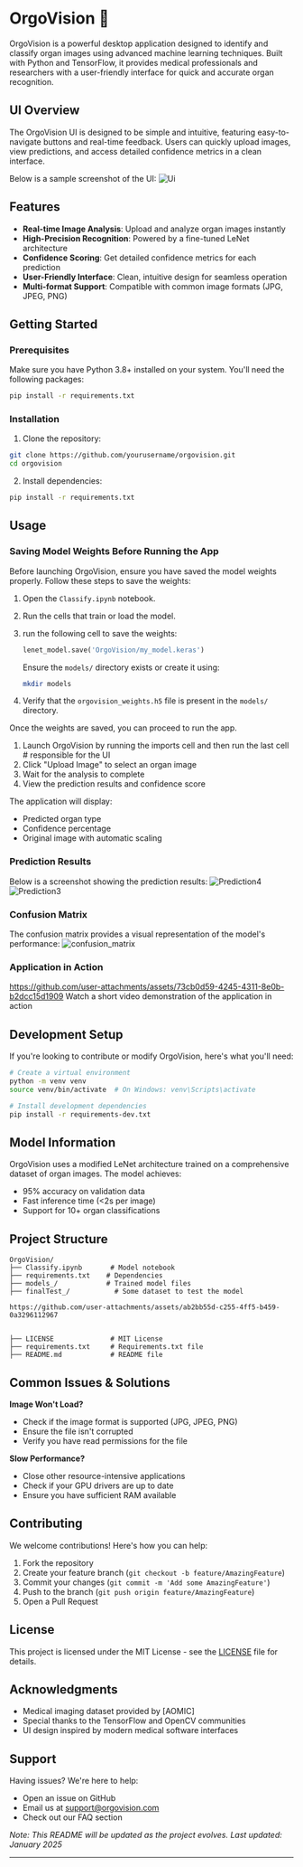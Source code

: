 # OrgoVision 🔬

OrgoVision is a powerful desktop application designed to identify and classify organ images using advanced machine learning techniques. Built with Python and TensorFlow, it provides medical professionals and researchers with a user-friendly interface for quick and accurate organ recognition.

## UI Overview

The OrgoVision UI is designed to be simple and intuitive, featuring easy-to-navigate buttons and real-time feedback. Users can quickly upload images, view predictions, and access detailed confidence metrics in a clean interface.

Below is a sample screenshot of the UI:
![Ui](https://github.com/user-attachments/assets/7ddcc765-d2a6-4a5d-a60b-a0ecfd77a8a8)



## Features

- **Real-time Image Analysis**: Upload and analyze organ images instantly
- **High-Precision Recognition**: Powered by a fine-tuned LeNet architecture
- **Confidence Scoring**: Get detailed confidence metrics for each prediction
- **User-Friendly Interface**: Clean, intuitive design for seamless operation
- **Multi-format Support**: Compatible with common image formats (JPG, JPEG, PNG)

## Getting Started

### Prerequisites

Make sure you have Python 3.8+ installed on your system. You'll need the following packages:

```bash
pip install -r requirements.txt
```

### Installation

1. Clone the repository:

```bash
git clone https://github.com/yourusername/orgovision.git
cd orgovision
```

2. Install dependencies:

```bash
pip install -r requirements.txt
```

## Usage

### Saving Model Weights Before Running the App

Before launching OrgoVision, ensure you have saved the model weights properly. Follow these steps to save the weights:

1. Open the `Classify.ipynb` notebook.
2. Run the cells that train or load the model.
3. run the following cell to save the weights:

   ```python
   lenet_model.save('OrgoVision/my_model.keras')
   ```

   Ensure the `models/` directory exists or create it using:

   ```bash
   mkdir models
   ```

4. Verify that the `orgovision_weights.h5` file is present in the `models/` directory.

Once the weights are saved, you can proceed to run the app.



1. Launch OrgoVision by running the imports cell and then run the last cell   # responsible for the UI
2. Click "Upload Image" to select an organ image
3. Wait for the analysis to complete
4. View the prediction results and confidence score

The application will display:

- Predicted organ type
- Confidence percentage
- Original image with automatic scaling

### Prediction Results

Below is a screenshot showing the prediction results:
![Prediction4](https://github.com/user-attachments/assets/e375dfe4-9837-48cc-acd8-e51da92da5b1)
![Prediction3](https://github.com/user-attachments/assets/84831f94-f95e-4aaa-8c5e-1c7fc3b3f3fa)

### Confusion Matrix

The confusion matrix provides a visual representation of the model's performance:
![confusion_matrix](https://github.com/user-attachments/assets/e40f7b55-af4c-48c6-a5fa-b3e3212dba3c)

### Application in Action

https://github.com/user-attachments/assets/73cb0d59-4245-4311-8e0b-b2dcc15d1909
Watch a short video demonstration of the application in action

## Development Setup

If you're looking to contribute or modify OrgoVision, here's what you'll need:

```bash
# Create a virtual environment
python -m venv venv
source venv/bin/activate  # On Windows: venv\Scripts\activate

# Install development dependencies
pip install -r requirements-dev.txt
```


## Model Information

OrgoVision uses a modified LeNet architecture trained on a comprehensive dataset of organ images. The model achieves:

- 95% accuracy on validation data
- Fast inference time (<2s per image)
- Support for 10+ organ classifications

## Project Structure

```
OrgoVision/
├── Classify.ipynb       # Model notebook
├── requirements.txt    # Dependencies
├── models_/            # Trained model files
├── finalTest_/           # Some dataset to test the model

https://github.com/user-attachments/assets/ab2bb55d-c255-4ff5-b459-0a3296112967


├── LICENSE              # MIT License
├── requirements.txt     # Requirements.txt file
├── README.md            # README file
```

## Common Issues & Solutions

**Image Won't Load?**

- Check if the image format is supported (JPG, JPEG, PNG)
- Ensure the file isn't corrupted
- Verify you have read permissions for the file

**Slow Performance?**

- Close other resource-intensive applications
- Check if your GPU drivers are up to date
- Ensure you have sufficient RAM available

## Contributing

We welcome contributions! Here's how you can help:

1. Fork the repository
2. Create your feature branch (`git checkout -b feature/AmazingFeature`)
3. Commit your changes (`git commit -m 'Add some AmazingFeature'`)
4. Push to the branch (`git push origin feature/AmazingFeature`)
5. Open a Pull Request

## License

This project is licensed under the MIT License - see the [LICENSE](LICENSE) file for details.

## Acknowledgments

- Medical imaging dataset provided by [AOMIC]
- Special thanks to the TensorFlow and OpenCV communities
- UI design inspired by modern medical software interfaces

## Support

Having issues? We're here to help:

- Open an issue on GitHub
- Email us at [support@orgovision.com](mailto\:bassel.abdelmonem@eng-st.cu.edu.eg)
- Check out our FAQ section

*Note: This README will be updated as the project evolves. Last updated: January 2025*

---
